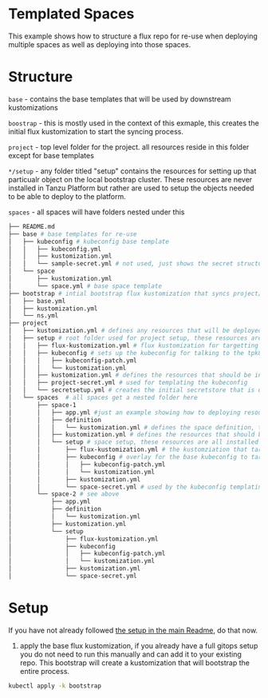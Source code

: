 # Templated Spaces

This example shows how to structure a flux repo for re-use when deploying multiple spaces as well as deploying into those spaces. 


# Structure

`base` - contains the base templates that will be used by downstream kustomizations

`boostrap` - this is mostly used in the context of this exmaple, this creates the initial flux kustomization to start the syncing process.

`project` - top level folder for the project. all resources reside in this folder except for base templates

`*/setup` -  any folder titled "setup" contains the resources for setting up that particualr object on the local bootstrap cluster. These resources are never 
installed in Tanzu Platform but rather are used to setup the objects needed to be able to deploy to the platform.

`spaces` - all spaces will have folders nested under this


```bash
├── README.md
├── base # base templates for re-use 
│   ├── kubeconfig # kubeconfig base template
│   │   ├── kubeconfig.yml
│   │   ├── kustomization.yml
│   │   └── sample-secret.yml # not used, just shows the secret structure
│   └── space
│       ├── kustomization.yml
│       └── space.yml # base space template
├── bootstrap # intial bootstrap flux kustomization that syncs project/setup
│   ├── base.yml
│   ├── kustomization.yml
│   └── ns.yml
├── project 
│   ├── kustomization.yml # defines any resources that will be deployed into the project on TPK*s. ex. spaces, profiles, etc. 
│   ├── setup # root folder used for project setup, these resources are all install on the local bootstrap cluster. 
│   │   ├── flux-kustomization.yml # flux kustomization for targetting a tpk8s project. 
│   │   ├── kubeconfig # sets up the kubeconfig for talking to the tpk8s project using the base kubeconfig as a template
│   │   │   ├── kubeconfig-patch.yml
│   │   │   └── kustomization.yml
│   │   ├── kustomization.yml # defines the resources that should be installed on the local bootstrap cluster
│   │   ├── project-secret.yml # used for templating the kubeconfig
│   │   └── secretsetup.yml # creates the initial secretstore that is use when generating kubeconfigs
│   └── spaces  # all spaces get a nested folder here
│       ├── space-1
│       │   ├── app.yml #just an example showing how to deploying resources into a space
│       │   ├── definition
│       │   │   └── kustomization.yml # defines the space definition, this is used by the project kustomization to create the space
│       │   ├── kustomization.yml # defines the resources that should be deployed into the space
│       │   └── setup # space setup, these resources are all installed on the local bootstrap cluster. ex. flux kustomziation to target the space and it's kubeconfig
│       │       ├── flux-kustomization.yml # the kustomziation that targets the space in tpk8s
│       │       ├── kubeconfig # overlay for the base kubeconfig to target the space
│       │       │   ├── kubeconfig-patch.yml
│       │       │   └── kustomization.yml
│       │       ├── kustomization.yml
│       │       └── space-secret.yml # used by the kubeconfig templating
│       └── space-2 # see above
│           ├── app.yml
│           ├── definition
│           │   └── kustomization.yml
│           ├── kustomization.yml
│           └── setup
│               ├── flux-kustomization.yml
│               ├── kubeconfig
│               │   ├── kubeconfig-patch.yml
│               │   └── kustomization.yml
│               ├── kustomization.yml
│               └── space-secret.yml
```

# Setup

If you have not already followed [the setup in the main Readme](../README.md#setup), do that now.


1. apply the base flux kustomization, if you already have a full gitops setup you do not need to run this manually and can add it to your existing repo. This bootstrap will create a kustomization that will bootstrap the entire process. 

```bash
kubectl apply -k bootstrap
```